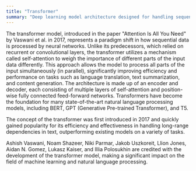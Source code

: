 ```yaml
---
title: "Transformer"
summary: "Deep learning model architecture designed for handling sequential data, especially effective in natural language processing tasks."
---
```

The transformer model, introduced in the paper "Attention Is All You Need" by Vaswani et al. in 2017, represents a paradigm shift in how sequential data is processed by neural networks. Unlike its predecessors, which relied on recurrent or convolutional layers, the transformer utilizes a mechanism called self-attention to weigh the importance of different parts of the input data differently. This approach allows the model to process all parts of the input simultaneously (in parallel), significantly improving efficiency and performance on tasks such as language translation, text summarization, and content generation. The architecture is made up of an encoder and decoder, each consisting of multiple layers of self-attention and position-wise fully connected feed-forward networks. Transformers have become the foundation for many state-of-the-art natural language processing models, including BERT, GPT (Generative Pre-trained Transformer), and T5.

The concept of the transformer was first introduced in 2017 and quickly gained popularity for its efficiency and effectiveness in handling long-range dependencies in text, outperforming existing models on a variety of tasks.

Ashish Vaswani, Noam Shazeer, Niki Parmar, Jakob Uszkoreit, Llion Jones, Aidan N. Gomez, Lukasz Kaiser, and Illia Polosukhin are credited with the development of the transformer model, making a significant impact on the field of machine learning and natural language processing.

